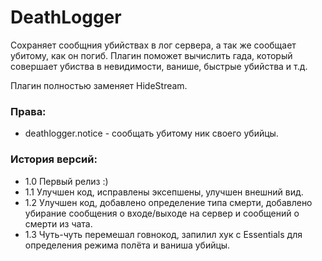 # DeathLogger
Сохраняет сообщния убийствах в лог сервера, а так же сообщает убитому, как он погиб.
Плагин поможет вычислить гада, который совершает убиства в невидимости, ванише, быстрые убийства и т.д.

Плагин полностью заменяет HideStream.

### Права:
- deathlogger.notice - сообщать убитому ник своего убийцы. 

### История версий:
- 1.0 Первый релиз :)
- 1.1 Улучшен код, исправлены эксепшены, улучшен внешний вид.
- 1.2 Улучшен код, добавлено определение типа смерти, добавлено убирание сообщения о входе/выходе на сервер и сообщений о смерти из чата.
- 1.3 Чуть-чуть перемешал говнокод, запилил хук с Essentials для определения режима полёта и ваниша убийцы. 